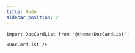 ```yaml
---
title: Node
sidebar_position: 2
---
```


```mdx-code-block
import DocCardList from '@theme/DocCardList';

<DocCardList />
```
